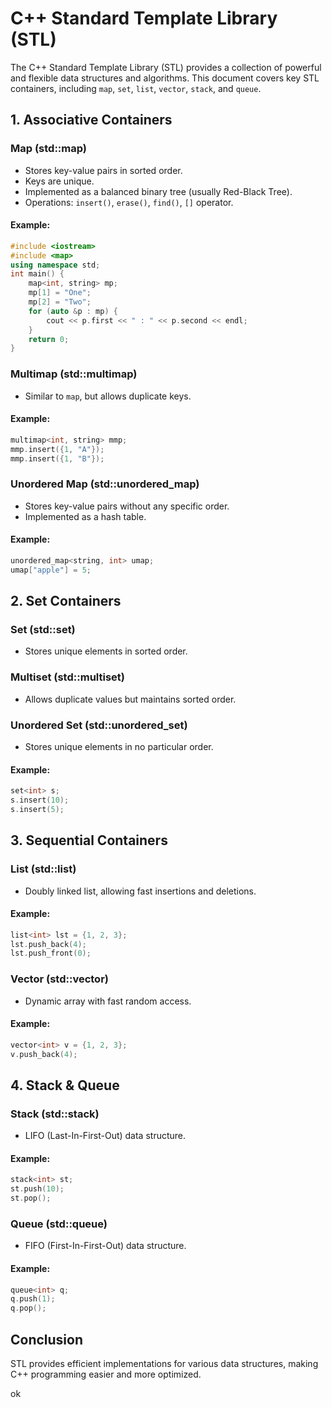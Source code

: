 # C++ Standard Template Library (STL)

The C++ Standard Template Library (STL) provides a collection of powerful and flexible data structures and algorithms. This document covers key STL containers, including `map`, `set`, `list`, `vector`, `stack`, and `queue`.

## 1. Associative Containers

### **Map (std::map)**

- Stores key-value pairs in sorted order.
- Keys are unique.
- Implemented as a balanced binary tree (usually Red-Black Tree).
- Operations: `insert()`, `erase()`, `find()`, `[]` operator.

#### Example:

```cpp
#include <iostream>
#include <map>
using namespace std;
int main() {
    map<int, string> mp;
    mp[1] = "One";
    mp[2] = "Two";
    for (auto &p : mp) {
        cout << p.first << " : " << p.second << endl;
    }
    return 0;
}
```

### **Multimap (std::multimap)**

- Similar to `map`, but allows duplicate keys.

#### Example:

```cpp
multimap<int, string> mmp;
mmp.insert({1, "A"});
mmp.insert({1, "B"});
```

### **Unordered Map (std::unordered\_map)**

- Stores key-value pairs without any specific order.
- Implemented as a hash table.

#### Example:

```cpp
unordered_map<string, int> umap;
umap["apple"] = 5;
```

## 2. Set Containers

### **Set (std::set)**

- Stores unique elements in sorted order.

### **Multiset (std::multiset)**

- Allows duplicate values but maintains sorted order.

### **Unordered Set (std::unordered\_set)**

- Stores unique elements in no particular order.

#### Example:

```cpp
set<int> s;
s.insert(10);
s.insert(5);
```

## 3. Sequential Containers

### **List (std::list)**

- Doubly linked list, allowing fast insertions and deletions.

#### Example:

```cpp
list<int> lst = {1, 2, 3};
lst.push_back(4);
lst.push_front(0);
```

### **Vector (std::vector)**

- Dynamic array with fast random access.

#### Example:

```cpp
vector<int> v = {1, 2, 3};
v.push_back(4);
```

## 4. Stack & Queue

### **Stack (std::stack)**

- LIFO (Last-In-First-Out) data structure.

#### Example:

```cpp
stack<int> st;
st.push(10);
st.pop();
```

### **Queue (std::queue)**

- FIFO (First-In-First-Out) data structure.

#### Example:

```cpp
queue<int> q;
q.push(1);
q.pop();
```

## Conclusion

STL provides efficient implementations for various data structures, making C++ programming easier and more optimized.

ok

